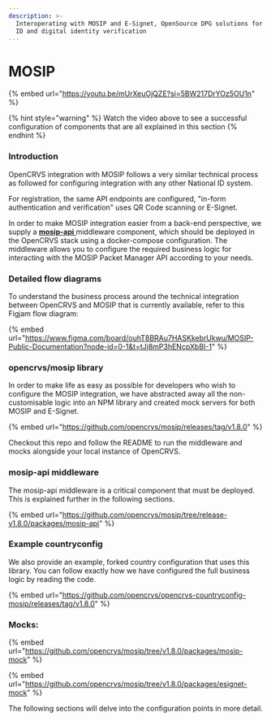 ```yaml
---
description: >-
  Interoperating with MOSIP and E-Signet, OpenSource DPG solutions for National
  ID and digital identity verification
---
```


# MOSIP

{% embed url="https://youtu.be/mUrXeuOjQZE?si=5BW217DrYOz5OU1n" %}

{% hint style="warning" %}
Watch the video above to see a successful configuration of components that are all explained in this section
{% endhint %}

### Introduction

OpenCRVS integration with MOSIP follows a very similar technical process as followed for configuring integration with any other National ID system. &#x20;

For registration, the same API endpoints are configured, "in-form authentication and verification" uses QR Code scanning or E-Signet.

In order to make MOSIP integration easier from a back-end perspective, we supply a [**mosip-api** ](https://github.com/opencrvs/mosip/tree/v1.8.0/packages/mosip-api)middleware component, which should be deployed in the OpenCRVS stack using a docker-compose configuration.  The middleware allows you to configure the required business logic for interacting with the MOSIP Packet Manager API according to your needs.

### Detailed flow diagrams

To understand the business process around the technical integration between OpenCRVS and MOSIP that is currently available, refer to this Figjam flow diagram:

{% embed url="https://www.figma.com/board/ouhT8BRAu7HASKkebrUkwu/MOSIP-Public-Documentation?node-id=0-1&t=tJj8mP3hENcpXbBI-1" %}

### opencrvs/mosip library

In order to make life as easy as possible for developers who wish to configure the MOSIP integration, we have abstracted away all the non-customisable logic into an NPM library and created mock servers for both MOSIP and E-Signet.

{% embed url="https://github.com/opencrvs/mosip/releases/tag/v1.8.0" %}

Checkout this repo and follow the README to run the middleware and mocks alongside your local instance of OpenCRVS.

### mosip-api middleware

The mosip-api middleware is a critical component that must be deployed.  This is explained further in the following sections.

{% embed url="https://github.com/opencrvs/mosip/tree/release-v1.8.0/packages/mosip-api" %}

### Example countryconfig

We also provide an example, forked country configuration that uses this library.  You can follow exactly how we have configured the full business logic by reading the code.

{% embed url="https://github.com/opencrvs/opencrvs-countryconfig-mosip/releases/tag/v1.8.0" %}

### Mocks:

{% embed url="https://github.com/opencrvs/mosip/tree/v1.8.0/packages/mosip-mock" %}

{% embed url="https://github.com/opencrvs/mosip/tree/v1.8.0/packages/esignet-mock" %}

The following sections will delve into the configuration points in more detail.
